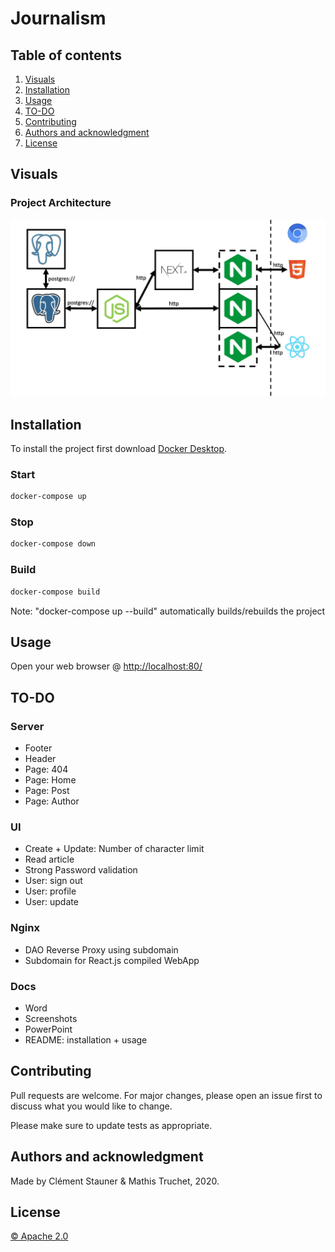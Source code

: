 # Journalism

## Table of contents

1. [Visuals](#Visuals)
2. [Installation](#Installation)
3. [Usage](#Usage)
4. [TO-DO](#TO-DO)
5. [Contributing](#Contributing)
6. [Authors and acknowledgment](#Authors-and-acknowledgment)
7. [License](#License)

## Visuals

### Project Architecture

<img
    src="./docs/img/architecture.jpg"
    alt="RT Dashboard Architecture"
/>

## Installation

To install the project first download [Docker Desktop](https://www.docker.com/products/docker-desktop).

### Start

```bash
docker-compose up
```

### Stop

```bash
docker-compose down
```

### Build

```bash
docker-compose build
```

Note: "docker-compose up --build" automatically builds/rebuilds the project

## Usage

Open your web browser @ <http://localhost:80/>

## TO-DO

### Server

- Footer
- Header
- Page: 404
- Page: Home
- Page: Post
- Page: Author

### UI

- Create + Update: Number of character limit
- Read article
- Strong Password validation
- User: sign out
- User: profile
- User: update

### Nginx

- DAO Reverse Proxy using subdomain
- Subdomain for React.js compiled WebApp

### Docs

- Word
- Screenshots
- PowerPoint
- README: installation + usage

## Contributing

Pull requests are welcome. For major changes, please open an issue first to discuss what you would like to change.

Please make sure to update tests as appropriate.

## Authors and acknowledgment

Made by Clément Stauner & Mathis Truchet, 2020.

## License

[© Apache 2.0](https://www.apache.org/licenses/LICENSE-2.0.html)
